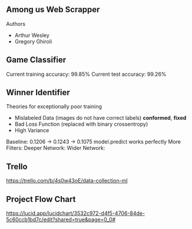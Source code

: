 
## Among us Web Scrapper

Authors

- Arthur Wesley
- Gregory Ghiroli

## Game Classifier

Current training accuracy: 99.85%
Current test accuracy: 99.26%

## Winner Identifier

Theories for exceptionally poor training

- Mislabeled Data (images do not have correct labels) **conformed**, **fixed**
- Bad Loss Function (replaced with binary crossentropy)
- High Variance

Baseline: 0.1206 -> 0.1243 -> 0.1075 model.predict works perfectly
More Filters:
Deeper Network:
Wider Network:

## Trello

https://trello.com/b/4s0w43oE/data-collection-ml

## Project Flow Chart

https://lucid.app/lucidchart/3532c972-d4f5-4706-84de-5c60ccb1bd7c/edit?shared=true&page=0_0#


